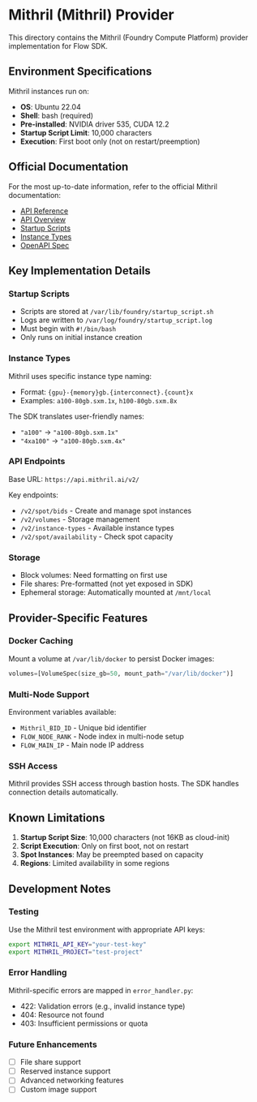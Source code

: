 # Mithril (Mithril) Provider

This directory contains the Mithril (Foundry Compute Platform) provider implementation for Flow SDK.

## Environment Specifications

Mithril instances run on:
- **OS**: Ubuntu 22.04
- **Shell**: bash (required)
- **Pre-installed**: NVIDIA driver 535, CUDA 12.2
- **Startup Script Limit**: 10,000 characters
- **Execution**: First boot only (not on restart/preemption)

## Official Documentation

For the most up-to-date information, refer to the official Mithril documentation:

- [API Reference](https://docs.mithril.ai/compute-api/compute-api-reference)
- [API Overview](https://docs.mithril.ai/compute-api/api-overview-and-quickstart)
- [Startup Scripts](https://docs.mithril.ai/compute-and-storage/startup-scripts)
- [Instance Types](https://docs.mithril.ai/compute-and-storage/instance-types-and-specifications)
- [OpenAPI Spec](https://firebasestorage.googleapis.com/v0/b/gitbook-x-prod.appspot.com/o/spaces%2FOTq5EAhUq1bhaygVHT8s%2Fimports%2F0gQyVfnbr1SwJA8ot4uG%2Fopenapi8.json?alt=media&token=a18e9b66-119f-4276-a372-5be3e52150c3)

## Key Implementation Details

### Startup Scripts
- Scripts are stored at `/var/lib/foundry/startup_script.sh`
- Logs are written to `/var/log/foundry/startup_script.log`
- Must begin with `#!/bin/bash`
- Only runs on initial instance creation

### Instance Types
Mithril uses specific instance type naming:
- Format: `{gpu}-{memory}gb.{interconnect}.{count}x`
- Examples: `a100-80gb.sxm.1x`, `h100-80gb.sxm.8x`

The SDK translates user-friendly names:
- `"a100"` → `"a100-80gb.sxm.1x"`
- `"4xa100"` → `"a100-80gb.sxm.4x"`

### API Endpoints
Base URL: `https://api.mithril.ai/v2/`

Key endpoints:
- `/v2/spot/bids` - Create and manage spot instances
- `/v2/volumes` - Storage management
- `/v2/instance-types` - Available instance types
- `/v2/spot/availability` - Check spot capacity

### Storage
- Block volumes: Need formatting on first use
- File shares: Pre-formatted (not yet exposed in SDK)
- Ephemeral storage: Automatically mounted at `/mnt/local`

## Provider-Specific Features

### Docker Caching
Mount a volume at `/var/lib/docker` to persist Docker images:
```python
volumes=[VolumeSpec(size_gb=50, mount_path="/var/lib/docker")]
```

### Multi-Node Support
Environment variables available:
- `Mithril_BID_ID` - Unique bid identifier
- `FLOW_NODE_RANK` - Node index in multi-node setup
- `FLOW_MAIN_IP` - Main node IP address

### SSH Access
Mithril provides SSH access through bastion hosts. The SDK handles connection details automatically.

## Known Limitations

1. **Startup Script Size**: 10,000 characters (not 16KB as cloud-init)
2. **Script Execution**: Only on first boot, not on restart
3. **Spot Instances**: May be preempted based on capacity
4. **Regions**: Limited availability in some regions

## Development Notes

### Testing
Use the Mithril test environment with appropriate API keys:
```bash
export MITHRIL_API_KEY="your-test-key"
export MITHRIL_PROJECT="test-project"
```

### Error Handling
Mithril-specific errors are mapped in `error_handler.py`:
- 422: Validation errors (e.g., invalid instance type)
- 404: Resource not found
- 403: Insufficient permissions or quota

### Future Enhancements
- [ ] File share support
- [ ] Reserved instance support
- [ ] Advanced networking features
- [ ] Custom image support